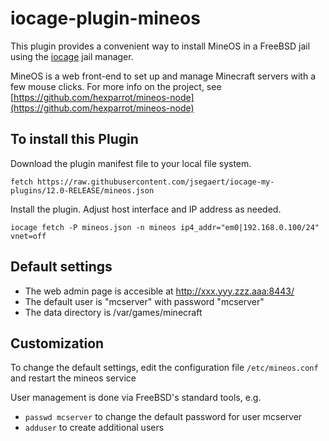 # iocage-plugin-mineos
This plugin provides a convenient way to install MineOS in a FreeBSD jail using the [iocage](https://github.com/iocage/iocage) jail manager.

MineOS is a web front-end to set up and manage Minecraft servers with a few mouse clicks.
For more info on the project, see [https://github.com/hexparrot/mineos-node](https://github.com/hexparrot/mineos-node)

## To install this Plugin
Download the plugin manifest file to your local file system.
```
fetch https://raw.githubusercontent.com/jsegaert/iocage-my-plugins/12.0-RELEASE/mineos.json
```
Install the plugin.  Adjust host interface and IP address as needed.  
```
iocage fetch -P mineos.json -n mineos ip4_addr="em0|192.168.0.100/24" vnet=off
```

## Default settings
* The web admin page is accesible at http://xxx.yyy.zzz.aaa:8443/
* The default user is "mcserver" with password "mcserver"
* The data directory is /var/games/minecraft

## Customization

To change the default settings, edit the configuration file `/etc/mineos.conf` and restart the mineos service

User management is done via FreeBSD's standard tools, e.g.

* `passwd mcserver` to change the default password for user mcserver
* `adduser` to create additional users
